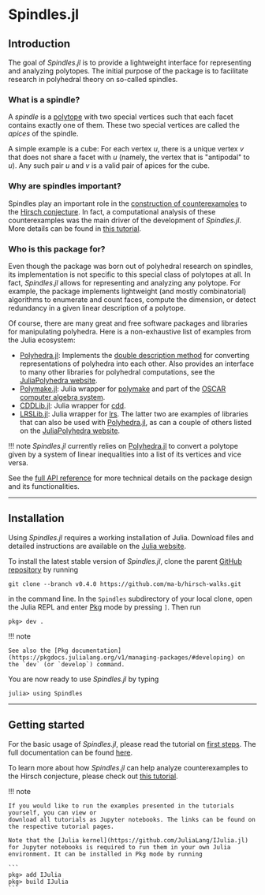 # Spindles.jl
## Introduction

The goal of *Spindles.jl* is to provide a lightweight interface for representing and analyzing polytopes.
The initial purpose of the package is to facilitate research in polyhedral theory on so-called spindles.

### What is a spindle?
A *spindle* is a [polytope](https://en.wikipedia.org/wiki/Polytope) with two special vertices such that each facet contains exactly one of them. These two special vertices are called the *apices* of the spindle. 

A simple example is a cube: For each vertex $u$, there is a unique vertex $v$ that does not share a facet with $u$ (namely, the vertex that is "antipodal" to $u$). Any such pair $u$ and $v$ is a valid pair of apices for the cube.

### Why are spindles important?
Spindles play an important role in the [construction of counterexamples](https://arxiv.org/abs/1006.2814) to the [Hirsch conjecture](https://en.wikipedia.org/wiki/Hirsch_conjecture). In fact, a computational analysis of these counterexamples was the main driver of the development of *Spindles.jl*. More details can be found in [this tutorial](@ref "Spindles and the Hirsch conjecture I").

### Who is this package for?
Even though the package was born out of polyhedral research on spindles, 
its implementation is not specific to this special class of polytopes at all. 
In fact, *Spindles.jl* allows for representing and analyzing any polytope. 
For example, the package implements lightweight (and mostly combinatorial) algorithms to enumerate and 
count faces, compute the dimension, or detect redundancy in a given linear description of a polytope.

Of course, there are many great and free software packages and libraries for manipulating polyhedra.
Here is a non-exhaustive list of examples from the Julia ecosystem:
* [Polyhedra.jl](https://github.com/JuliaPolyhedra/Polyhedra.jl): Implements the [double description method](https://juliapolyhedra.github.io/Polyhedra.jl/stable/polyhedron/#Polyhedra.doubledescription)
  for converting representations of polyhedra into each other. Also provides an interface to many other libraries for polyhedral computations, see the [JuliaPolyhedra website](https://juliapolyhedra.github.io/).
* [Polymake.jl](https://github.com/oscar-system/Polymake.jl): Julia wrapper for [polymake](https://polymake.org/doku.php) and part of the [OSCAR computer algebra system](https://www.oscar-system.org/).
* [CDDLib.jl](https://github.com/JuliaPolyhedra/CDDLib.jl): Julia wrapper for [cdd](https://people.inf.ethz.ch/fukudak/cdd_home/).
* [LRSLib.jl](https://github.com/JuliaPolyhedra/LRSLib.jl): Julia wrapper for [lrs](https://cgm.cs.mcgill.ca/~avis/C/lrs.html).
The latter two are examples of libraries that can also be used with [Polyhedra.jl](https://github.com/JuliaPolyhedra/Polyhedra.jl), as can a couple of others listed on the [JuliaPolyhedra website](https://juliapolyhedra.github.io/).

!!! note
    *Spindles.jl* currently relies on [Polyhedra.jl](https://github.com/JuliaPolyhedra/Polyhedra.jl) to convert a polytope given by a system of linear inequalities into a list of its vertices and vice versa.

See the [full API reference](@ref "Index") for more technical details on the package design and its functionalities.

---

## Installation
Using *Spindles.jl* requires a working installation of Julia. Download files and detailed instructions are available on the [Julia website](https://julialang.org/).

To install the latest stable version of *Spindles.jl*, clone the parent [GitHub repository](https://github.com/ma-b/hirsch-walks) by running 

    git clone --branch v0.4.0 https://github.com/ma-b/hirsch-walks.git

in the command line. In the `Spindles` subdirectory of your local clone, open the Julia REPL and enter [Pkg](https://docs.julialang.org/en/v1/stdlib/Pkg/) mode by pressing `]`. Then run

    pkg> dev .

!!! note
    
    See also the [Pkg documentation](https://pkgdocs.julialang.org/v1/managing-packages/#developing) on the `dev` (or `develop`) command.

You are now ready to use *Spindles.jl* by typing
```jldoctest
julia> using Spindles
```

---

## Getting started
For the basic usage of *Spindles.jl*, please read the tutorial on [first steps](@ref "First steps"). 
The full documentation can be found [here](@ref "Index").

To learn more about how *Spindles.jl* can help analyze counterexamples to the Hirsch conjecture, please check out [this tutorial](@ref "Spindles and the Hirsch conjecture I").

!!! note

    If you would like to run the examples presented in the tutorials yourself, you can view or 
    download all tutorials as Jupyter notebooks. The links can be found on the respective tutorial pages.

    Note that the [Julia kernel](https://github.com/JuliaLang/IJulia.jl) for Jupyter notebooks is required to run them in your own Julia environment. It can be installed in Pkg mode by running

    ```
    pkg> add IJulia
    pkg> build IJulia
    ```
